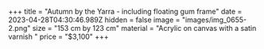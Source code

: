 +++
title = "Autumn by the Yarra - including floating gum frame"
date = 2023-04-28T04:30:46.989Z
hidden = false
image = "images/img_0655-2.png"
size = "153 cm by 123 cm"
material = "Acrylic on canvas with a satin varnish "
price = "$3,100"
+++
